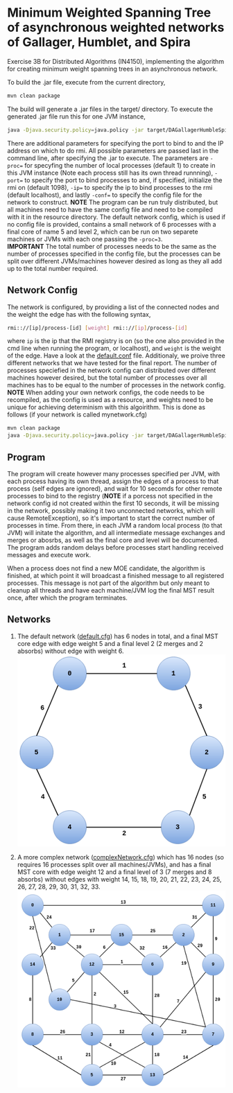 # Minimum Weighted Spanning Tree of asynchronous weighted networks of Gallager, Humblet, and Spira

Exercise 3B for Distributed Algorithms (IN4150), implementing the algorithm for creating minimum weight spanning trees
in an asynchronous network.

To build the .jar file, execute from the current directory,

```bash
mvn clean package
```

The build will generate a .jar files in the target/ directory. To execute the generated .jar file run this for one 
JVM instance,

```bash
java -Djava.security.policy=java.policy -jar target/DAGallagerHumbleSpira.jar -proc=6
```

There are additional parameters for specifying the port to bind to and the IP address on which to do rmi.
All possible parameters are passed last in the command line, after specifying the .jar to execute. The parameters 
are `-proc=` for specyfing the number of local processes (default 1) to create in this JVM instance (Note each process 
still has its own thread runnning), `-port=` to specify the port to bind processes to and, if specified, initialize the 
rmi on (default 1098), `-ip=` to specify the ip to bind processes to the rmi (default localhost), and lastly `-conf=` 
to specify the config file for the network to construct. **NOTE** The program can be run truly distributed, but all
machines need to have the same config file and need to be compiled with it in the resource directory.
The default network config, which is used if no config file is provided, contains a small network of 6 processes with
a final core of name 5 and level 2, which can be run on two separete machines or JVMs with each one passing the `-proc=3`.  
**IMPORTANT** The total number of processes needs to be the same as the number of processes specified in the config file,
but the processes can be split over different JVMs/machines however desired as long as they all add up to the total 
number required.

## Network Config

The network is configured, by providing a list of the connected nodes and the weight the edge has with the following
syntax,

```bash
rmi:://[ip]/process-[id] [weight] rmi:://[ip]/process-[id]
```

where `ip` is the ip that the RMI registry is on (so the one also provided in the cmd line when running the program,
or localhost), and `weight` is the weight of the edge. Have a look at the [default.conf](https://github.com/nicktehrany/Distributed-Algorithms/blob/ex3/exercise-3b/src/main/resources/default.cfg) file. Additionaly, we proive three different networks that we have tested for the final
report. The number of processes speciefied in the network config can distributed over different machines however desired,
but the total number of processes over all machines has to be equal to the number of processes in the network config.
**NOTE** When adding your own network configs, the code needs to be recompiled, as the config is used as a
resource, and weights need to be unique for achieving determinism with this algoirithm. This is done as follows 
(if your network is called mynetwork.cfg)


```bash
mvn clean package
java -Djava.security.policy=java.policy -jar target/DAGallagerHumbleSpira.jar -proc=1 -conf=mynetwork.cfg
```
## Program

The program will create however many processes specified per JVM, with each process having its own thread, assign
the edges of a process to that process (self edges are ignored), and wait for 10 secomds
for other remote processes to bind to the registry (**NOTE** if a porcess not specified in the network config id not 
created within the first 10 seconds, it will be missing in the network, possibly making it two unconnected networks,
which will cause RemoteException), so it's important to start the correct number of processes in time. From there, in each
JVM a random local process (to that JVM) will initate the algorithm, and all intermediate message exchanges and 
merges or abosrbs, as well as the final core and level will be documented. The program adds random delays before 
processes start handling received messages and execute work.

When a process does not find a new MOE candidate, the algorithm is finished, at which point it will broadcast a
finished message to all registered processes. This message is not part of the algorithm but only meant to cleanup all
threads and have each machine/JVM log the final MST result once, after which the program terminates.

## Networks

1. The default network ([default.cfg](src/main/resources/default.cfg))
has 6 nodes in total, and a final MST core edge with edge weight 5 and a final level 2 (2 merges and 2 absorbs) 
without edge with weight 6.  
![default network](images/default.png "default network")

2. A more complex network ([complexNetwork.cfg](src/main/resources/complexNetwork.cfg))
which has 16 nodes (so requires 16 processes split over all machines/JVMs), and has a final MST core with edge weight
12 and a final level of 3 (7 merges and 8 absorbs) without edges with weight 14, 15, 18, 19, 20, 21, 22, 23, 24, 25, 
26, 27, 28, 29, 30, 31, 32, 33.  
![complex network](images/complexNetwork.png "complex network")